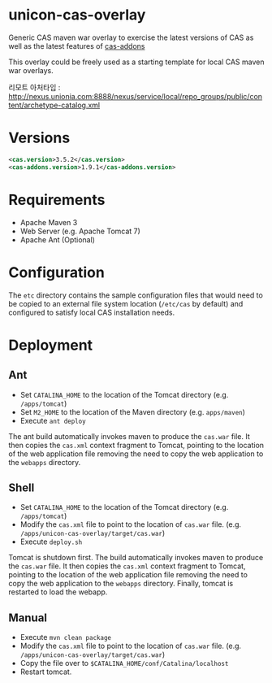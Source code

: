 unicon-cas-overlay
==================

Generic CAS maven war overlay to exercise the latest versions of CAS as well as the latest features of [cas-addons](https://github.com/Unicon/cas-addons)

This overlay could be freely used as a starting template for local CAS maven war overlays.

리모트 아처타입 : http://nexus.unionia.com:8888/nexus/service/local/repo_groups/public/content/archetype-catalog.xml

# Versions
```xml
<cas.version>3.5.2</cas.version>
<cas-addons.version>1.9.1</cas-addons.version>
```

# Requirements
* Apache Maven 3
* Web Server (e.g. Apache Tomcat 7)
* Apache Ant (Optional)

# Configuration
The `etc` directory contains the sample configuration files that would need to be copied to an external file system location (`/etc/cas` by default) and configured to satisfy local CAS installation needs.

# Deployment

## Ant
* Set `CATALINA_HOME` to the location of the Tomcat directory (e.g. `/apps/tomcat`)
* Set `M2_HOME` to the location of the Maven directory (e.g. `apps/maven`)
* Execute `ant deploy`

The ant build automatically invokes maven to produce the `cas.war` file. It then copies the `cas.xml` context fragment to Tomcat, pointing to the location of the web application file removing the need to copy the web application to the `webapps` directory.

## Shell
* Set `CATALINA_HOME` to the location of the Tomcat directory (e.g. `/apps/tomcat`)
* Modify the `cas.xml` file to point to the location of `cas.war` file. (e.g. `/apps/unicon-cas-overlay/target/cas.war`)
* Execute `deploy.sh`

Tomcat is shutdown first. The build automatically invokes maven to produce the `cas.war` file. It then copies the `cas.xml` context fragment to Tomcat, pointing to the location of the web application file removing the need to copy the web application to the `webapps` directory. Finally, tomcat is restarted to load the webapp.

## Manual
* Execute `mvn clean package`
* Modify the `cas.xml` file to point to the location of `cas.war` file. (e.g. `/apps/unicon-cas-overlay/target/cas.war`)
* Copy the file over to `$CATALINA_HOME/conf/Catalina/localhost`
* Restart tomcat.
